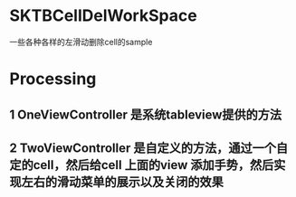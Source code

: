 # SKTBCellDelWorkSpace
一些各种各样的左滑动删除cell的sample  
# Processing
## 1 OneViewController 是系统tableview提供的方法  
## 2 TwoViewController 是自定义的方法，通过一个自定的cell，然后给cell 上面的view 添加手势，然后实现左右的滑动菜单的展示以及关闭的效果

